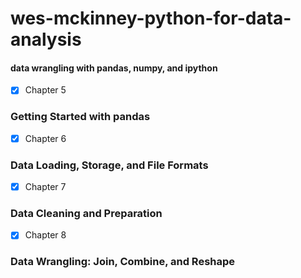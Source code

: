 # wes-mckinney-python-for-data-analysis     
#### data wrangling with pandas, numpy, and ipython    
- [X] Chapter 5
### Getting Started with pandas
- [X] Chapter 6
### Data Loading, Storage, and File Formats
- [X] Chapter 7
### Data Cleaning and Preparation
- [X] Chapter 8
### Data Wrangling: Join, Combine, and Reshape
  
 
